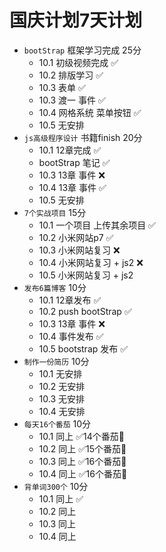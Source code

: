 # 国庆计划7天计划
+ `bootStrap`  框架学习完成  25分 
    + 10.1 初级视频完成  ✅
    + 10.2 排版学习  ✅
    + 10.3 表单 ✅
    + 10.3 渡一 事件 ✅
    + 10.4  网格系统 菜单按钮 ✅
    + 10.5 无安排
+ `js高级程序设计` 书籍finish 20分
    + 10.1 12章完成  ✅
    + bootStrap 笔记  ✅
    + 10.3 13章 事件 ❌
    + 10.4 13章 事件 ✅
    + 10.5 无安排
+ `7个实战项目`  15分
    + 10.1 一个项目 上传其余项目  ✅
    + 10.2 小米网站p7 ✅
    + 10.3 小米网站复习 ❌
    + 10.4 小米网站复习 + js2 ❌
    + 10.5 小米网站复习 + js2 
+ `发布6篇博客`  10分
    + 10.1 12章发布 ✅
    + 10.2 push bootStrap ✅ 
    + 10.3 13章 事件 ❌
    + 10.4 事件发布 ✅
    + 10.5 bootstrap 发布 ✅
+ `制作一份简历` 10分
    + 10.1 无安排
    + 10.2 无安排
    + 10.3 无安排
    + 10.4 无安排
+ `每天16个番茄` 10分
    + 10.1 同上  ✅14个番茄🍅
    + 10.2 同上  ✅15个番茄🍅
    + 10.3 同上  ✅16个番茄🍅
    + 10.4 同上  ✅16个番茄🍅
+ `背单词300个` 10分
    + 10.1 同上 ✅
    + 10.2 同上
    + 10.3 同上
    + 10.4 同上